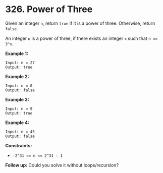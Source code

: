 # 326. Power of Three

Given an integer `n`, return `true` if it is a power of three. Otherwise, return `false`.

An integer `n` is a power of three, if there exists an integer `x` such that `n == 3^x`.

**Example 1:**

    Input: n = 27
    Output: true

**Example 2:**

    Input: n = 0
    Output: false

**Example 3:**

    Input: n = 9
    Output: true

**Example 4:**

    Input: n = 45
    Output: false

**Constraints:**

- `-2^31 <= n <= 2^31 - 1`

**Follow up:** Could you solve it without loops/recursion?